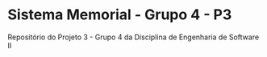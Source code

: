 Sistema Memorial - Grupo 4 - P3
===============================


Repositório do Projeto 3 - Grupo 4 da Disciplina de Engenharia de Software II
